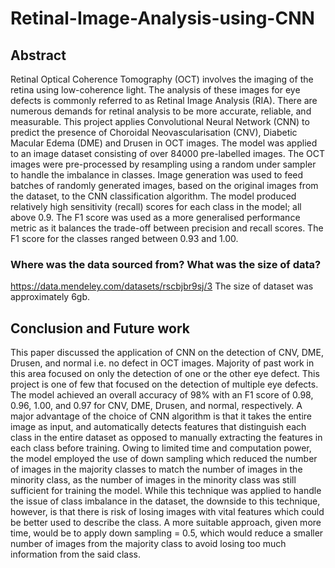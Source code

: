 # Retinal-Image-Analysis-using-CNN

## Abstract
Retinal Optical Coherence Tomography (OCT) involves the imaging of the retina using low-coherence light. The analysis of these images for eye defects is commonly referred to as Retinal Image Analysis (RIA). There are numerous demands for retinal analysis to be more accurate, reliable, and measurable. This project applies Convolutional Neural Network (CNN) to predict the presence of Choroidal Neovascularisation (CNV), Diabetic Macular Edema (DME) and Drusen in OCT images. The model was applied to an image dataset consisting of over 84000 pre-labelled images. The OCT images were pre-processed by resampling using a random under sampler to handle the imbalance in classes. Image generation was used to feed batches of randomly generated images, based on the original images from the dataset, to the CNN classification algorithm. The model produced relatively high sensitivity (recall) scores for each class in the model; all above 0.9. The F1 score was used as a more generalised performance metric as it balances the trade-off between precision and recall scores. The F1 score for the classes ranged between 0.93 and 1.00.

### Where was the data sourced from? What was the size of data?
https://data.mendeley.com/datasets/rscbjbr9sj/3
The size of dataset was approximately 6gb.

## Conclusion and Future work
This paper discussed the application of CNN on the detection of CNV, DME, Drusen, and normal i.e. no defect in OCT images.
Majority of past work in this area focused on only the detection of one or the other eye defect. This project is one of few that focused on the detection of multiple eye defects. The model achieved an overall accuracy of 98% with an F1 score of 0.98, 0.96, 1.00, and 0.97 for CNV, DME, Drusen, and normal, respectively. A major advantage of the choice of CNN algorithm is that it takes the entire image as input, and automatically detects features that distinguish each class in the entire dataset as opposed to manually extracting the features in each class before training.
Owing to limited time and computation power, the model employed the use of down sampling which reduced the number of images in the majority classes to match the number of images in the minority class, as the number of images in the minority class was still sufficient for training the model. While this technique was applied to handle the issue of class imbalance in the dataset, the downside to this technique, however, is that there is risk of losing images with vital features which could be better used to describe the class. A more suitable approach, given more time, would be to apply down sampling = 0.5, which would reduce a smaller number of images from the majority class to avoid losing too much information from the said class.
